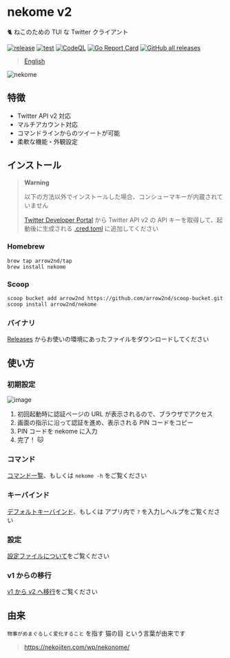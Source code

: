 # nekome v2

🐈 ねこのための TUI な Twitter クライアント

[![release](https://github.com/arrow2nd/nekome/actions/workflows/release.yml/badge.svg)](https://github.com/arrow2nd/nekome/actions/workflows/release.yml)
[![test](https://github.com/arrow2nd/nekome/actions/workflows/test.yml/badge.svg)](https://github.com/arrow2nd/nekome/actions/workflows/test.yml)
[![CodeQL](https://github.com/arrow2nd/nekome/actions/workflows/codeql-analysis.yml/badge.svg)](https://github.com/arrow2nd/nekome/actions/workflows/codeql-analysis.yml)
[![Go Report Card](https://goreportcard.com/badge/github.com/arrow2nd/nekome)](https://goreportcard.com/report/github.com/arrow2nd/nekome)
[![GitHub all releases](https://img.shields.io/github/downloads/arrow2nd/nekome/total)](https://github.com/arrow2nd/nekome/releases)

> [English](./README_EN.md)

![nekome](https://user-images.githubusercontent.com/44780846/177174791-d5fb9db2-2a83-490a-8ed0-7d08fe16f89c.gif)

## 特徴

- Twitter API v2 対応
- マルチアカウント対応
- コマンドラインからのツイートが可能
- 柔軟な機能・外観設定

## インストール

> **Warning**
>
> 以下の方法以外でインストールした場合、コンシューマキーが内蔵されていません
>
> [Twitter Developer Portal](https://developer.twitter.com/en/portal/projects-and-apps) から Twitter API v2 の API キーを取得して、起動後に生成される [.cred.toml](./docs/ja/config.md#credtoml) に追加してください

### Homebrew

```
brew tap arrow2nd/tap
brew install nekome
```

### Scoop

```
scoop bucket add arrow2nd https://github.com/arrow2nd/scoop-bucket.git
scoop install arrow2nd/nekome
```

### バイナリ

[Releases](https://github.com/arrow2nd/nekome/releases) からお使いの環境にあったファイルをダウンロードしてください

## 使い方

### 初期設定

![image](https://user-images.githubusercontent.com/44780846/177674269-2efa3342-bb1a-4be3-8133-7fc8f6e8cec0.png)

1. 初回起動時に認証ページの URL が表示されるので、ブラウザでアクセス
2. 画面の指示に沿って認証を進め、表示される PIN コードをコピー
3. PIN コードを nekome に入力
4. 完了！ 🐱

### コマンド

[コマンド一覧](./docs/ja/commands.md)、もしくは `nekome -h` をご覧ください

### キーバインド

[デフォルトキーバインド](./docs/ja/keybindings.md)、もしくは アプリ内で `?` を入力しヘルプをご覧ください

### 設定

[設定ファイルについて](./docs/ja/config.md)をご覧ください

### v1 からの移行

[v1 から v2 へ移行](./docs/ja/migrate-v1-v2.md)をご覧ください

## 由来

`物事がめまぐるしく変化すること` を指す 猫の目 という言葉が由来です

> https://nekojiten.com/wp/nekonome/
